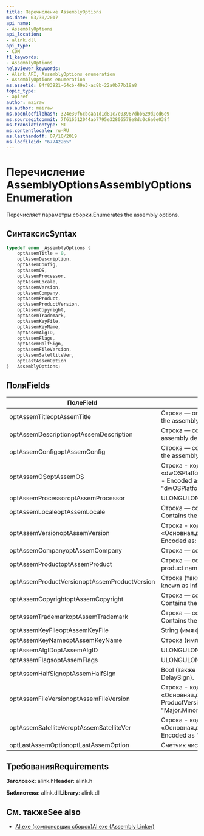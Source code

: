 ```yaml
---
title: Перечисление AssemblyOptions
ms.date: 03/30/2017
api_name:
- AssemblyOptions
api_location:
- alink.dll
api_type:
- COM
f1_keywords:
- AssemblyOptions
helpviewer_keywords:
- Alink API, AssemblyOptions enumeration
- AssemblyOptions enumeration
ms.assetid: 84f83921-64cb-49e3-ac8b-22a0b77b18a8
topic_type:
- apiref
author: mairaw
ms.author: mairaw
ms.openlocfilehash: 324e30f6cbcaa1d1d81c7c03967dbb629d2cd6e9
ms.sourcegitcommit: 7f616512044ab7795e32806578e8dc0c6a0e038f
ms.translationtype: MT
ms.contentlocale: ru-RU
ms.lasthandoff: 07/10/2019
ms.locfileid: "67742265"
---
```

# <a name="assemblyoptions-enumeration"></a><span data-ttu-id="f64ba-102">Перечисление AssemblyOptions</span><span class="sxs-lookup"><span data-stu-id="f64ba-102">AssemblyOptions Enumeration</span></span>
<span data-ttu-id="f64ba-103">Перечисляет параметры сборки.</span><span class="sxs-lookup"><span data-stu-id="f64ba-103">Enumerates the assembly options.</span></span>  
  
## <a name="syntax"></a><span data-ttu-id="f64ba-104">Синтаксис</span><span class="sxs-lookup"><span data-stu-id="f64ba-104">Syntax</span></span>  
  
```cpp  
typedef enum _AssemblyOptions {  
    optAssemTitle = 0,  
    optAssemDescription,  
    optAssemConfig,  
    optAssemOS,  
    optAssemProcessor,  
    optAssemLocale,  
    optAssemVersion,  
    optAssemCompany,  
    optAssemProduct,  
    optAssemProductVersion,  
    optAssemCopyright,  
    optAssemTrademark,  
    optAssemKeyFile,  
    optAssemKeyName,  
    optAssemAlgID,  
    optAssemFlags,  
    optAssemHalfSign,  
    optAssemFileVersion,  
    optAssemSatelliteVer,  
    optLastAssemOption  
}   AssemblyOptions;  
```  
  
## <a name="fields"></a><span data-ttu-id="f64ba-105">Поля</span><span class="sxs-lookup"><span data-stu-id="f64ba-105">Fields</span></span>  
  
|<span data-ttu-id="f64ba-106">Поле</span><span class="sxs-lookup"><span data-stu-id="f64ba-106">Field</span></span>|<span data-ttu-id="f64ba-107">Описание</span><span class="sxs-lookup"><span data-stu-id="f64ba-107">Description</span></span>|  
|-----------|-----------------|  
|<span data-ttu-id="f64ba-108">optAssemTitle</span><span class="sxs-lookup"><span data-stu-id="f64ba-108">optAssemTitle</span></span>|<span data-ttu-id="f64ba-109">Строка — определяет название сборки.</span><span class="sxs-lookup"><span data-stu-id="f64ba-109">String - Represents the assembly title.</span></span>|  
|<span data-ttu-id="f64ba-110">optAssemDescription</span><span class="sxs-lookup"><span data-stu-id="f64ba-110">optAssemDescription</span></span>|<span data-ttu-id="f64ba-111">Строка — содержит описание сборки.</span><span class="sxs-lookup"><span data-stu-id="f64ba-111">String - Contains the assembly description.</span></span>|  
|<span data-ttu-id="f64ba-112">optAssemConfig</span><span class="sxs-lookup"><span data-stu-id="f64ba-112">optAssemConfig</span></span>|<span data-ttu-id="f64ba-113">Строка — содержит конфигурацию сборки.</span><span class="sxs-lookup"><span data-stu-id="f64ba-113">String - Contains the assembly configuration.</span></span>|  
|<span data-ttu-id="f64ba-114">optAssemOS</span><span class="sxs-lookup"><span data-stu-id="f64ba-114">optAssemOS</span></span>|<span data-ttu-id="f64ba-115">Строка - кодировке: «dwOSPlatformId.dwOSMajorVersion.dwOSMinorVersion».</span><span class="sxs-lookup"><span data-stu-id="f64ba-115">String - Encoded as: "dwOSPlatformId.dwOSMajorVersion.dwOSMinorVersion".</span></span>|  
|<span data-ttu-id="f64ba-116">optAssemProcessor</span><span class="sxs-lookup"><span data-stu-id="f64ba-116">optAssemProcessor</span></span>|<span data-ttu-id="f64ba-117">ULONG</span><span class="sxs-lookup"><span data-stu-id="f64ba-117">ULONG</span></span>|  
|<span data-ttu-id="f64ba-118">optAssemLocale</span><span class="sxs-lookup"><span data-stu-id="f64ba-118">optAssemLocale</span></span>|<span data-ttu-id="f64ba-119">Строка — содержит языковой стандарт сборки.</span><span class="sxs-lookup"><span data-stu-id="f64ba-119">String - Contains the assembly locale.</span></span>|  
|<span data-ttu-id="f64ba-120">optAssemVersion</span><span class="sxs-lookup"><span data-stu-id="f64ba-120">optAssemVersion</span></span>|<span data-ttu-id="f64ba-121">Строка - кодировке: «Основная.дополнительная.сборка.редакция».</span><span class="sxs-lookup"><span data-stu-id="f64ba-121">String - Encoded as: "Major.Minor.Build.Revision".</span></span>|  
|<span data-ttu-id="f64ba-122">optAssemCompany</span><span class="sxs-lookup"><span data-stu-id="f64ba-122">optAssemCompany</span></span>|<span data-ttu-id="f64ba-123">Строка — содержит компании.</span><span class="sxs-lookup"><span data-stu-id="f64ba-123">String - Contains the company.</span></span>|  
|<span data-ttu-id="f64ba-124">optAssemProduct</span><span class="sxs-lookup"><span data-stu-id="f64ba-124">optAssemProduct</span></span>|<span data-ttu-id="f64ba-125">Строка — содержит имя продукта.</span><span class="sxs-lookup"><span data-stu-id="f64ba-125">String - Contains the product name.</span></span>|  
|<span data-ttu-id="f64ba-126">optAssemProductVersion</span><span class="sxs-lookup"><span data-stu-id="f64ba-126">optAssemProductVersion</span></span>|<span data-ttu-id="f64ba-127">Строка (также известный как InformationalVersion).</span><span class="sxs-lookup"><span data-stu-id="f64ba-127">String (also known as InformationalVersion).</span></span>|  
|<span data-ttu-id="f64ba-128">optAssemCopyright</span><span class="sxs-lookup"><span data-stu-id="f64ba-128">optAssemCopyright</span></span>|<span data-ttu-id="f64ba-129">Строка — содержит сведения об авторских правах.</span><span class="sxs-lookup"><span data-stu-id="f64ba-129">String - Contains the copyright information.</span></span>|  
|<span data-ttu-id="f64ba-130">optAssemTrademark</span><span class="sxs-lookup"><span data-stu-id="f64ba-130">optAssemTrademark</span></span>|<span data-ttu-id="f64ba-131">Строка — содержит сведения о товарном знаке.</span><span class="sxs-lookup"><span data-stu-id="f64ba-131">String - Contains the trademark information.</span></span>|  
|<span data-ttu-id="f64ba-132">optAssemKeyFile</span><span class="sxs-lookup"><span data-stu-id="f64ba-132">optAssemKeyFile</span></span>|<span data-ttu-id="f64ba-133">String (имя файла).</span><span class="sxs-lookup"><span data-stu-id="f64ba-133">String (file name).</span></span>|  
|<span data-ttu-id="f64ba-134">optAssemKeyName</span><span class="sxs-lookup"><span data-stu-id="f64ba-134">optAssemKeyName</span></span>|<span data-ttu-id="f64ba-135">Строка (имя ключа).</span><span class="sxs-lookup"><span data-stu-id="f64ba-135">String (The key name).</span></span>|  
|<span data-ttu-id="f64ba-136">optAssemAlgID</span><span class="sxs-lookup"><span data-stu-id="f64ba-136">optAssemAlgID</span></span>|<span data-ttu-id="f64ba-137">ULONG</span><span class="sxs-lookup"><span data-stu-id="f64ba-137">ULONG</span></span>|  
|<span data-ttu-id="f64ba-138">optAssemFlags</span><span class="sxs-lookup"><span data-stu-id="f64ba-138">optAssemFlags</span></span>|<span data-ttu-id="f64ba-139">ULONG</span><span class="sxs-lookup"><span data-stu-id="f64ba-139">ULONG</span></span>|  
|<span data-ttu-id="f64ba-140">optAssemHalfSign</span><span class="sxs-lookup"><span data-stu-id="f64ba-140">optAssemHalfSign</span></span>|<span data-ttu-id="f64ba-141">Bool (также известен как DelaySign).</span><span class="sxs-lookup"><span data-stu-id="f64ba-141">Bool (Also known as DelaySign).</span></span>|  
|<span data-ttu-id="f64ba-142">optAssemFileVersion</span><span class="sxs-lookup"><span data-stu-id="f64ba-142">optAssemFileVersion</span></span>|<span data-ttu-id="f64ba-143">Строка - кодируется как «Основная.дополнительная.сборка.редакция»--так же, как ProductVersion.</span><span class="sxs-lookup"><span data-stu-id="f64ba-143">String - Encoded as "Major.Minor.Build.Revision"--same as ProductVersion.</span></span>|  
|<span data-ttu-id="f64ba-144">optAssemSatelliteVer</span><span class="sxs-lookup"><span data-stu-id="f64ba-144">optAssemSatelliteVer</span></span>|<span data-ttu-id="f64ba-145">Строка - кодируется как «Основная.дополнительная.сборка.редакция».</span><span class="sxs-lookup"><span data-stu-id="f64ba-145">String - Encoded as "Major.Minor.Build.Revision".</span></span>|  
|<span data-ttu-id="f64ba-146">optLastAssemOption</span><span class="sxs-lookup"><span data-stu-id="f64ba-146">optLastAssemOption</span></span>|<span data-ttu-id="f64ba-147">Счетчик числа элементов.</span><span class="sxs-lookup"><span data-stu-id="f64ba-147">A counter of the number of elements.</span></span>|  
  
## <a name="requirements"></a><span data-ttu-id="f64ba-148">Требования</span><span class="sxs-lookup"><span data-stu-id="f64ba-148">Requirements</span></span>  
 <span data-ttu-id="f64ba-149">**Заголовок:** alink.h</span><span class="sxs-lookup"><span data-stu-id="f64ba-149">**Header:** alink.h</span></span>  
  
 <span data-ttu-id="f64ba-150">**Библиотека**: alink.dll</span><span class="sxs-lookup"><span data-stu-id="f64ba-150">**Library**: alink.dll</span></span>  
  
## <a name="see-also"></a><span data-ttu-id="f64ba-151">См. также</span><span class="sxs-lookup"><span data-stu-id="f64ba-151">See also</span></span>

- [<span data-ttu-id="f64ba-152">Al.exe (компоновщик сборок)</span><span class="sxs-lookup"><span data-stu-id="f64ba-152">Al.exe (Assembly Linker)</span></span>](../../../../docs/framework/tools/al-exe-assembly-linker.md)
